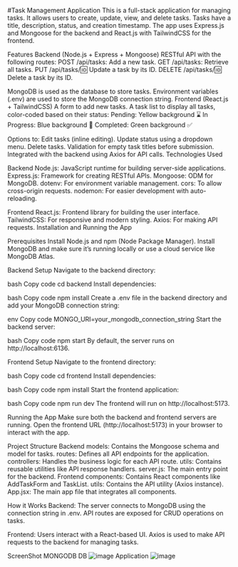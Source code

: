#Task Management Application
This is a full-stack application for managing tasks. It allows users to create, update, view, and delete tasks. Tasks have a title, description, status, and creation timestamp. The app uses Express.js and Mongoose for the backend and React.js with TailwindCSS for the frontend.

Features
Backend (Node.js + Express + Mongoose)
RESTful API with the following routes:
POST /api/tasks: Add a new task.
GET /api/tasks: Retrieve all tasks.
PUT /api/tasks/:id: Update a task by its ID.
DELETE /api/tasks/:id: Delete a task by its ID.

MongoDB is used as the database to store tasks.
Environment variables (.env) are used to store the MongoDB connection string.
Frontend (React.js + TailwindCSS)
A form to add new tasks.
A task list to display all tasks, color-coded based on their status:
Pending: Yellow background ⌛
In Progress: Blue background 🔄
Completed: Green background ✅

Options to:
Edit tasks (inline editing).
Update status using a dropdown menu.
Delete tasks.
Validation for empty task titles before submission.
Integrated with the backend using Axios for API calls.
Technologies Used

Backend
Node.js: JavaScript runtime for building server-side applications.
Express.js: Framework for creating RESTful APIs.
Mongoose: ODM for MongoDB.
dotenv: For environment variable management.
cors: To allow cross-origin requests.
nodemon: For easier development with auto-reloading.

Frontend
React.js: Frontend library for building the user interface.
TailwindCSS: For responsive and modern styling.
Axios: For making API requests.
Installation and Running the App

Prerequisites
Install Node.js and npm (Node Package Manager).
Install MongoDB and make sure it’s running locally or use a cloud service like MongoDB Atlas.

Backend Setup
Navigate to the backend directory:

bash
Copy code
cd backend
Install dependencies:

bash
Copy code
npm install
Create a .env file in the backend directory and add your MongoDB connection string:

env
Copy code
MONGO_URI=your_mongodb_connection_string
Start the backend server:

bash
Copy code
npm start
By default, the server runs on http://localhost:6136.

Frontend Setup
Navigate to the frontend directory:

bash
Copy code
cd frontend
Install dependencies:

bash
Copy code
npm install
Start the frontend application:

bash
Copy code
npm run dev
The frontend will run on http://localhost:5173.

Running the App
Make sure both the backend and frontend servers are running.
Open the frontend URL (http://localhost:5173) in your browser to interact with the app.

Project Structure
Backend
models: Contains the Mongoose schema and model for tasks.
routes: Defines all API endpoints for the application.
controllers: Handles the business logic for each API route.
utils: Contains reusable utilities like API response handlers.
server.js: The main entry point for the backend.
Frontend
components: Contains React components like AddTaskForm and TaskList.
utils: Contains the API utility (Axios instance).
App.jsx: The main app file that integrates all components.

How it Works
Backend:
The server connects to MongoDB using the connection string in .env.
API routes are exposed for CRUD operations on tasks.

Frontend:
Users interact with a React-based UI.
Axios is used to make API requests to the backend for managing tasks.

ScreenShot
MONGODB DB 
![image](https://github.com/user-attachments/assets/f1fcb414-6850-463c-9e62-f89c8360206a)
Application 
![image](https://github.com/user-attachments/assets/4a6a406f-8d4a-4941-a9c7-b4caf3f9d038)



